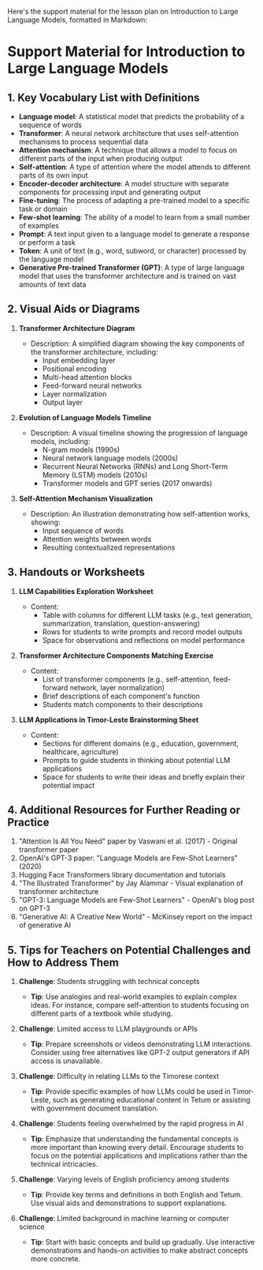 Here's the support material for the lesson plan on Introduction to Large Language Models, formatted in Markdown:

# Support Material for Introduction to Large Language Models

## 1. Key Vocabulary List with Definitions

- **Language model**: A statistical model that predicts the probability of a sequence of words
- **Transformer**: A neural network architecture that uses self-attention mechanisms to process sequential data
- **Attention mechanism**: A technique that allows a model to focus on different parts of the input when producing output
- **Self-attention**: A type of attention where the model attends to different parts of its own input
- **Encoder-decoder architecture**: A model structure with separate components for processing input and generating output
- **Fine-tuning**: The process of adapting a pre-trained model to a specific task or domain
- **Few-shot learning**: The ability of a model to learn from a small number of examples
- **Prompt**: A text input given to a language model to generate a response or perform a task
- **Token**: A unit of text (e.g., word, subword, or character) processed by the language model
- **Generative Pre-trained Transformer (GPT)**: A type of large language model that uses the transformer architecture and is trained on vast amounts of text data

## 2. Visual Aids or Diagrams

1. **Transformer Architecture Diagram**
   - Description: A simplified diagram showing the key components of the transformer architecture, including:
     - Input embedding layer
     - Positional encoding
     - Multi-head attention blocks
     - Feed-forward neural networks
     - Layer normalization
     - Output layer

2. **Evolution of Language Models Timeline**
   - Description: A visual timeline showing the progression of language models, including:
     - N-gram models (1990s)
     - Neural network language models (2000s)
     - Recurrent Neural Networks (RNNs) and Long Short-Term Memory (LSTM) models (2010s)
     - Transformer models and GPT series (2017 onwards)

3. **Self-Attention Mechanism Visualization**
   - Description: An illustration demonstrating how self-attention works, showing:
     - Input sequence of words
     - Attention weights between words
     - Resulting contextualized representations

## 3. Handouts or Worksheets

1. **LLM Capabilities Exploration Worksheet**
   - Content:
     - Table with columns for different LLM tasks (e.g., text generation, summarization, translation, question-answering)
     - Rows for students to write prompts and record model outputs
     - Space for observations and reflections on model performance

2. **Transformer Architecture Components Matching Exercise**
   - Content:
     - List of transformer components (e.g., self-attention, feed-forward network, layer normalization)
     - Brief descriptions of each component's function
     - Students match components to their descriptions

3. **LLM Applications in Timor-Leste Brainstorming Sheet**
   - Content:
     - Sections for different domains (e.g., education, government, healthcare, agriculture)
     - Prompts to guide students in thinking about potential LLM applications
     - Space for students to write their ideas and briefly explain their potential impact

## 4. Additional Resources for Further Reading or Practice

1. "Attention Is All You Need" paper by Vaswani et al. (2017) - Original transformer paper
2. OpenAI's GPT-3 paper: "Language Models are Few-Shot Learners" (2020)
3. Hugging Face Transformers library documentation and tutorials
4. "The Illustrated Transformer" by Jay Alammar - Visual explanation of transformer architecture
5. "GPT-3: Language Models are Few-Shot Learners" - OpenAI's blog post on GPT-3
6. "Generative AI: A Creative New World" - McKinsey report on the impact of generative AI

## 5. Tips for Teachers on Potential Challenges and How to Address Them

1. **Challenge**: Students struggling with technical concepts
   - **Tip**: Use analogies and real-world examples to explain complex ideas. For instance, compare self-attention to students focusing on different parts of a textbook while studying.

2. **Challenge**: Limited access to LLM playgrounds or APIs
   - **Tip**: Prepare screenshots or videos demonstrating LLM interactions. Consider using free alternatives like GPT-2 output generators if API access is unavailable.

3. **Challenge**: Difficulty in relating LLMs to the Timorese context
   - **Tip**: Provide specific examples of how LLMs could be used in Timor-Leste, such as generating educational content in Tetum or assisting with government document translation.

4. **Challenge**: Students feeling overwhelmed by the rapid progress in AI
   - **Tip**: Emphasize that understanding the fundamental concepts is more important than knowing every detail. Encourage students to focus on the potential applications and implications rather than the technical intricacies.

5. **Challenge**: Varying levels of English proficiency among students
   - **Tip**: Provide key terms and definitions in both English and Tetum. Use visual aids and demonstrations to support explanations.

6. **Challenge**: Limited background in machine learning or computer science
   - **Tip**: Start with basic concepts and build up gradually. Use interactive demonstrations and hands-on activities to make abstract concepts more concrete.